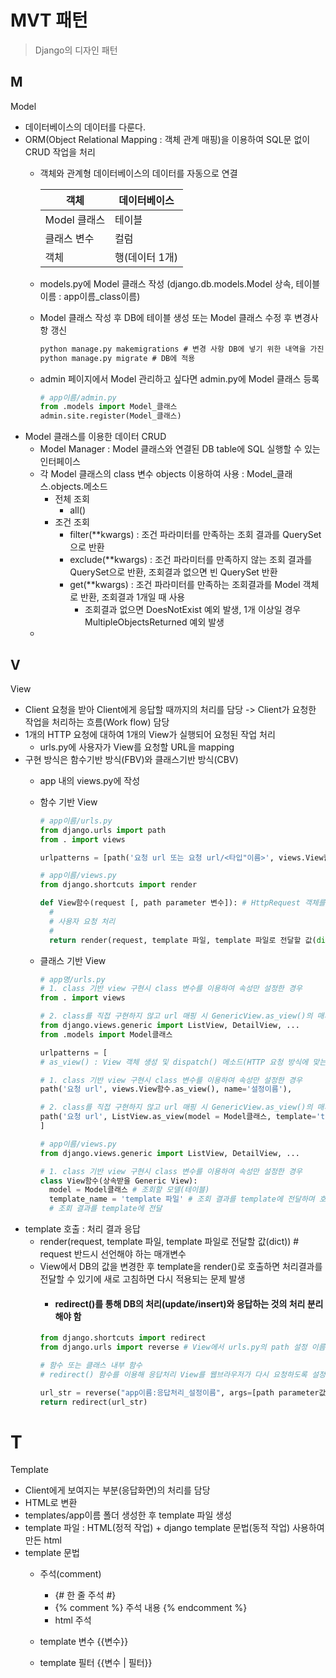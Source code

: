 # MVT 패턴
> Django의 디자인 패턴
## M
Model
+ 데이터베이스의 데이터를 다룬다.
+ ORM(Object Relational Mapping : 객체 관계 매핑)을 이용하여 SQL문 없이 CRUD 작업을 처리
  + 객체와 관계형 데이터베이스의 데이터를 자동으로 연결         
                    
      |객체|데이터베이스|
      |----|----------|
      |Model 클래스|테이블|
      |클래스 변수|컬럼|
      |객체|행(데이터 1개)|
  + models.py에 Model 클래스 작성 (django.db.models.Model 상속, 테이블 이름 : app이름_class이름)
  + Model 클래스 작성 후 DB에 테이블 생성 또는 Model 클래스 수정 후 변경사항 갱신
    ```cmd
    python manage.py makemigrations # 변경 사항 DB에 넣기 위한 내역을 가진 migration 파일 생성
    python manage.py migrate # DB에 적용
    ```
  + admin 페이지에서 Model 관리하고 싶다면 admin.py에 Model 클래스 등록
    ```python
    # app이름/admin.py
    from .models import Model_클래스
    admin.site.register(Model_클래스)
    ```
+ Model 클래스를 이용한 데이터 CRUD
  + Model Manager : Model 클래스와 연결된 DB table에 SQL 실행할 수 있는 인터페이스
  + 각 Model 클래스의 class 변수 objects 이용하여 사용 : Model_클래스.objects.메소드
    + 전체 조회
      + all()
    + 조건 조회
      + filter(**kwargs) : 조건 파라미터를 만족하는 조회 결과를 QuerySet으로 반환
      + exclude(**kwargs) : 조건 파라미터를 만족하지 않는 조회 결과를 QuerySet으로 반환, 조회결과 없으면 빈 QuerySet 반환
      + get(**kwargs) : 조건 파라미터를 만족하는 조회결과를 Model 객체로 반환, 조회결과 1개일 때 사용
        + 조회결과 없으면 DoesNotExist 예외 발생, 1개 이상일 경우 MultipleObjectsReturned 예외 발생
  + 
## V
View
+ Client 요청을 받아 Client에게 응답할 때까지의 처리를 담당 -> Client가 요청한 작업을 처리하는 흐름(Work flow) 담당
+ 1개의 HTTP 요청에 대하여 1개의 View가 실행되어 요청된 작업 처리
  + urls.py에 사용자가 View를 요청할 URL을 mapping
+ 구현 방식은 함수기반 방식(FBV)와 클래스기반 방식(CBV)
  + app 내의 views.py에 작성
  + 함수 기반 View
    ```python
    # app이름/urls.py
    from django.urls import path
    from . import views
    
    urlpatterns = [path('요청 url 또는 요청 url/<타입"이름>', views.View함수, name='설정이름')]
    ```
    
    ```python
    # app이름/views.py
    from django.shortcuts import render
    
    def View함수(request [, path parameter 변수]): # HttpRequest 객체를 받는 request 변수 반드시 선언
      #
      # 사용자 요청 처리
      #
      return render(request, template 파일, template 파일로 전달할 값(dict))
    ```
  + 클래스 기반 View
    ```python
    # app명/urls.py
    # 1. class 기반 view 구현시 class 변수를 이용하여 속성만 설정한 경우
    from . import views
    
    # 2. class를 직접 구현하지 않고 url 매핑 시 GenericView.as_view()의 매개변수 설정
    from django.views.generic import ListView, DetailView, ...
    from .models import Model클래스
    
    urlpatterns = [
    # as_view() : View 객체 생성 및 dispatch() 메소드(HTTP 요청 방식에 맞는 처리 메소드 찾아 호출) 호출

    # 1. class 기반 view 구현시 class 변수를 이용하여 속성만 설정한 경우
    path('요청 url', views.View함수.as_view(), name='설정이름'),

    # 2. class를 직접 구현하지 않고 url 매핑 시 GenericView.as_view()의 매개변수 설정
    path('요청 url', ListView.as_view(model = Model클래스, template='template 파일'), name='설정이름'),
    ]
    ```
    
    ```python
    # app이름/views.py
    from django.views.generic import ListView, DetailView, ...
    
    # 1. class 기반 view 구현시 class 변수를 이용하여 속성만 설정한 경우
    class View함수(상속받을 Generic View):
      model = Model클래스 # 조회할 모델(테이블)
      template_name = 'template 파일' # 조회 결과를 template에 전달하며 호출
      # 조회 결과를 template에 전달 
    ```
+ template 호출 : 처리 결과 응답
  + render(request, template 파일, template 파일로 전달할 값(dict)) # request 반드시 선언해야 하는 매개변수
  + View에서 DB의 값을 변경한 후 template을 render()로 호출하면 처리결과를 전달할 수 있기에 새로 고침하면 다시 적용되는 문제 발생
    + #### redirect()를 통해 DB의 처리(update/insert)와 응답하는 것의 처리 분리해야 함 ####
    ```python
    from django.shortcuts import redirect
    from django.urls import reverse # View에서 urls.py의 path 설정 이름을 이용해 url을 조회.

    # 함수 또는 클래스 내부 함수
    # redirect() 함수를 이용해 응답처리 View를 웹브라우저가 다시 요청하도록 설정.

    url_str = reverse("app이름:응답처리_설정이름", args=[path parameter값]) #args: path parameter값 등록
    return redirect(url_str)
    ```
# T
Template
+ Client에게 보여지는 부분(응답화면)의 처리를 담당
+ HTML로 변환
+ templates/app이름 폴더 생성한 후 template 파일 생성
+ template 파일 : HTML(정적 작업) + django template 문법(동적 작업) 사용하여 만든 html
+ template 문법
  + 주석(comment)
    + {# 한 줄 주석 #}
    + {% comment %}
      주석 내용
      {% endcomment %}
    + html 주석 <!----> 
    
  + template 변수
    {{변수}}
  + template 필터
    {{변수 | 필터}}
